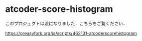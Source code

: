 # atcoder-score-histogram

このプロジェクトは没になりました．こちらをご覧ください．

https://greasyfork.org/ja/scripts/462131-atcoderscorehistogram

